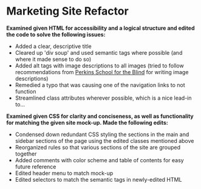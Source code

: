 # Marketing Site Refactor

**Examined given HTML for accessibility and a logical structure and edited the code to solve the following issues:**
- Added a clear, descriptive title
- Cleared up 'div soup' and used semantic tags where possible (and where it made sense to do so)
- Added alt tags with image descriptions to all images (tried to follow recommendations from [Perkins School for the Blind](https://www.perkinselearning.org/technology/blog/how-write-alt-text-and-image-descriptions-visually-impaired) for writing image descriptions)
- Remedied a typo that was causing one of the navigation links to not function
- Streamlined class attributes wherever possible, which is a nice lead-in to...

**Examined given CSS for clarity and conciseness, as well as functionality for matching the given site mock-up. Made the following edits:**
- Condensed down redundant CSS styling the sections in the main and sidebar sections of the page using the edited classes mentioned above
- Reorganized rules so that various sections of the site are grouped together
- Added comments with color scheme and table of contents for easy future reference
- Edited header menu to match mock-up
- Edited selectors to match the semantic tags in newly-edited HTML
